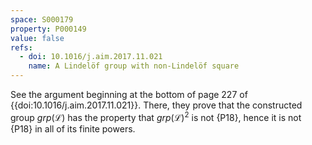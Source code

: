 ```yaml
---
space: S000179
property: P000149
value: false
refs:
  - doi: 10.1016/j.aim.2017.11.021
    name: A Lindelöf group with non-Lindelöf square
---
```


See the argument beginning at the bottom of page 227 of {{doi:10.1016/j.aim.2017.11.021}}. There, they prove that the constructed group $grp(\mathscr L)$ has the property that $grp(\mathscr L)^2$ is not {P18}, hence it is not {P18} in all of its finite powers.